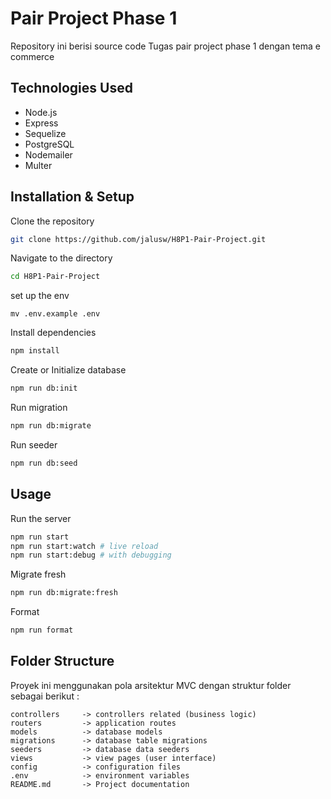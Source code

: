# Pair Project Phase 1

Repository ini berisi source code Tugas pair project phase 1 dengan tema e commerce

## Technologies Used

- Node.js
- Express
- Sequelize
- PostgreSQL
- Nodemailer
- Multer

## Installation & Setup

Clone the repository

```bash
git clone https://github.com/jalusw/H8P1-Pair-Project.git
```

Navigate to the directory

```bash
cd H8P1-Pair-Project
```

set up the env

```
mv .env.example .env
```

Install dependencies

```bash
npm install
```

Create or Initialize database

```bash
npm run db:init
```

Run migration

```bash
npm run db:migrate
```

Run seeder

```bash
npm run db:seed
```

## Usage

Run the server

```bash
npm run start
npm run start:watch # live reload
npm run start:debug # with debugging
```

Migrate fresh

```bash
npm run db:migrate:fresh
```

Format

```bash
npm run format
```

## Folder Structure

Proyek ini menggunakan pola arsitektur MVC dengan struktur folder sebagai
berikut :

```
controllers     -> controllers related (business logic)
routers         -> application routes
models          -> database models
migrations      -> database table migrations
seeders         -> database data seeders
views           -> view pages (user interface)
config          -> configuration files
.env            -> environment variables
README.md       -> Project documentation
```
